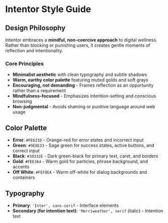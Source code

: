 # Intentor Style Guide

## Design Philosophy

Intentor embraces a **mindful, non-coercive approach** to digital wellness. Rather than blocking or punishing users, it creates gentle moments of reflection and intentionality.

### Core Principles

- **Minimalist aesthetic** with clean typography and subtle shadows
- **Warm, earthy color palette** featuring muted golds and soft grays
- **Encouraging, not demanding** - Frames reflection as an opportunity rather than a requirement
- **Mindfulness-focused** - Emphasizes intention-setting and conscious browsing
- **Non-judgmental** - Avoids shaming or punitive language around web usage

## Color Palette

- **Error**: `#FE621D` - Orange-red for error states and incorrect input
- **Green**: `#9E8E33` - Sage green for success states, active buttons, and correct input
- **Black**: `#30332E` - Dark green-black for primary text, caret, and borders
- **Gold**: `#FEE3A4` - Warm gold for particles, phrase background, and accents
- **Off White**: `#FEF8EA` - Warm off-white for dialog backgrounds and containers

## Typography

- **Primary**: `'Inter', sans-serif` - Interface elements
- **Secondary (for intention text)**: `'Merriweather', serif` (italic) - Intention text
